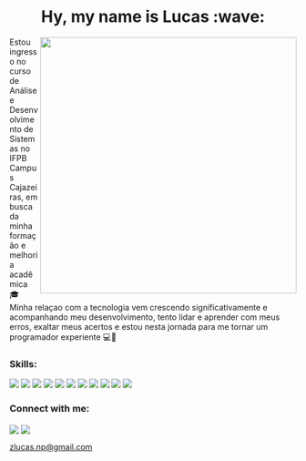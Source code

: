

<h1 align="center"> Hy, my name is Lucas :wave:</h1>

<img src="https://stories.freepiklabs.com/api/vectors/work-time/pana/render?color=B0BEC5FF&background=simple&hide=" min-width="400px" max-width="450px" width="450px" align="right" >

<p align="left">
  Estou ingresso no curso de Análise e Desenvolvimento de Sistemas no IFPB Campus Cajazeiras, em busca da minha formação e melhoria acadêmica 🎓 <br>
 Minha relaçao com a tecnologia vem crescendo significativamente e acompanhando meu desenvolvimento, tento lidar e aprender com meus erros, exaltar meus acertos e estou nesta jornada para me tornar um programador experiente 💻📘
</p>

<h3> Skills:</h3>
<p align="left">
  <img src="https://img.shields.io/badge/Git-E34F26?style=for-the-badge&logo=git&logoColor=white">
  <img src="https://img.shields.io/badge/HTML5-E34F26?style=for-the-badge&logo=html5&logoColor=white">
  <img src="https://img.shields.io/badge/CSS3-1572B6?style=for-the-badge&logo=css3&logoColor=white">
  <img src="https://img.shields.io/badge/TypeScript-007ACC?style=for-the-badge&logo=typescript&logoColor=white">
  <img src="https://img.shields.io/badge/Node.js-43853D?style=for-the-badge&logo=node.js&logoColor=white">
  <img src="https://img.shields.io/badge/Express.js-404D59?style=for-the-badge">
  <img src="https://img.shields.io/badge/React-20232A?style=for-the-badge&logo=react&logoColor=61DAFB">
  <img src="https://img.shields.io/badge/React_Native-20232A?style=for-the-badge&logo=react&logoColor=61DAFB">
  <img src=https://img.shields.io/badge/styled--components-DB7093?style=for-the-badge&logo=styled-components&logoColor=white>
  <img src="https://img.shields.io/badge/MongoDB-4EA94B?style=for-the-badge&logo=mongodb&logoColor=white">
  <img src="https://img.shields.io/badge/MySQL-005C84?style=for-the-badge&logo=mysql&logoColor=white">
</p>

<h3> Connect with me:</h3>
<p align="left">
  

  <img align="center" src="https://img.shields.io/badge/Gmail-D14836?style=for-the-badge&logo=gmail&logoColor=white"/>
  
  <a href="https://www.linkedin.com/in/lucas-tavares-79623b202/" target="_blank">
  <img align="center" src="https://img.shields.io/badge/LinkedIn-0077B5?style=for-the-badge&logo=linkedin&logoColor=white="/></a>
  
  <a>zlucas.np@gmail.com</a>
  

</p>
